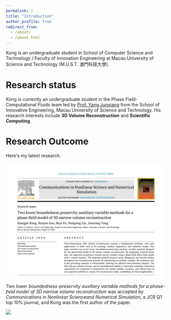 ```yaml
---
permalink: /
title: "Introduction"
author_profile: true
redirect_from: 
  - /about/
  - /about.html
---
```


Kong is an undergraduate student in School of Computer Science and Technology / Faculty of Innovation Engineering at Macau University of Science and Technology (M.U.S.T. 澳門科技大學). 

Research status
======
Kong is currently an undergraduate student in the Phase Field-Computational Fluids team led by [Prof. Yang Junxiang](https://cfdyang521.github.io/) from the School of Innovative Engineering, Macau University of Science and Technology. His research interests include **3D Volume Reconstruction** and **Scientific Computing**.

Research Outcome
======
Here's my latest research.

![](/images/paper1.png)

*Two lower boundedness-preservity auxiliary variable methods for a phase-field model of 3D narrow volume reconstruction* was accepted by *Communications in Nonlinear Scienceand Numerical Simulatio*n, a JCR Q1 top 10% journal, and Kong was the first author of the paper.

![](../images/editing-talk.png)
